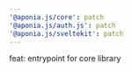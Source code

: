 ```yaml
---
'@aponia.js/core': patch
'@aponia.js/auth.js': patch
'@aponia.js/sveltekit': patch
---
```


feat: entrypoint for core library
